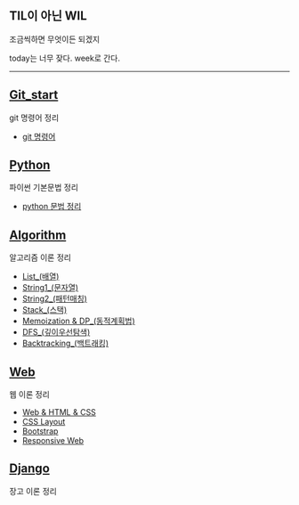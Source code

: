 TIL이 아닌 WIL
-----------------------------------------
조금씩하면 무엇이든 되겠지

today는 너무 잦다. week로 간다.

----
## [Git_start](https://github.com/notrealsilk/TIL/tree/master/Git_start)
git 명령어 정리

- [git 명령어](https://github.com/notrealsilk/TIL/blob/master/Git_start/Git_%EB%AA%85%EB%A0%B9%EC%96%B4.md)

## [Python](https://github.com/notrealsilk/TIL/tree/master/Python)
파이썬 기본문법 정리

- [python 문법 정리](https://github.com/notrealsilk/TIL/blob/master/Python/python_%EB%AC%B8%EB%B2%95%EC%A0%95%EB%A6%AC_%ED%86%B5%ED%95%A9.md)

## [Algorithm](https://github.com/notrealsilk/TIL/tree/master/Algorithm)
알고리즘 이론 정리

- [List_(배열)](https://github.com/notrealsilk/TIL/blob/master/Algorithm/List_(%EB%B0%B0%EC%97%B4).md)
- [String1_(문자열)](https://github.com/notrealsilk/TIL/blob/master/Algorithm/String_(%EB%AC%B8%EC%9E%90%EC%97%B4).md)
- [String2_(패턴매칭)](https://github.com/notrealsilk/TIL/blob/master/Algorithm/String_(%ED%8C%A8%ED%84%B4%EB%A7%A4%EC%B9%AD).md)
- [Stack_(스택)](https://github.com/notrealsilk/TIL/blob/master/Algorithm/String_(%ED%8C%A8%ED%84%B4%EB%A7%A4%EC%B9%AD).md)
- [Memoization & DP_(동적계획법)](https://github.com/notrealsilk/TIL/blob/master/Algorithm/Memoization%26DP_(%EB%8F%99%EC%A0%81%EA%B3%84%ED%9A%8D%EB%B2%95).md)
- [DFS_(깊이우선탐색)](https://github.com/notrealsilk/TIL/blob/master/Algorithm/DFS_(%EA%B9%8A%EC%9D%B4%EC%9A%B0%EC%84%A0%ED%83%90%EC%83%89).md)
- [Backtracking_(백트래킹)](https://github.com/notrealsilk/TIL/blob/master/Algorithm/Backtracking_(%EB%B0%B1%ED%8A%B8%EB%9E%98%ED%82%B9).md)

## [Web](https://github.com/notrealsilk/TIL/tree/master/Web)
웹 이론 정리

- [Web & HTML & CSS](https://github.com/notrealsilk/TIL/blob/master/Web/%08HTML%26CSS.md)
- [CSS Layout](https://github.com/notrealsilk/TIL/blob/master/Web/CSS_Layout.md)
- [Bootstrap](https://github.com/notrealsilk/TIL/blob/master/Web/Bootstrap.md)
- [Responsive Web](https://github.com/notrealsilk/TIL/blob/master/Web/Responsive%20Web.md)

## [Django](https://github.com/notrealsilk/TIL/tree/master/Django)
장고 이론 정리
